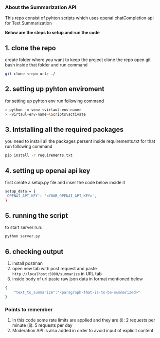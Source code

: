 ### About the Summarization API

This repo consist of pyhton scripts which uses openai chatCompletion api for Text Summarization

**Below are the steps to setup and run the code**

## 1. clone the repo

create folder where you want to keep the project
clone the repo
open git bash inside that folder and run command

```bash
git clone <repo-url> ./
```

## 2. setting up pyhton enviroment

for setting up pyhton env run following command

```bash
> python -m venv <virtaul-env-name>
> <virtaul-env-name>\Scripts\activate
```

## 3. Intstalling all the required packages

you need to install all the packages persent inside requirements.txt for that run following command

```bash
pip install -r requirements.txt
```

## 4. setting up openai api key

first create a setup.py file and inser the code below inside it

```bash
setup_data = {
'OPENAI_API_KEY': '<YOUR_OPENAI_API_KEY>',
}
```

## 5. running the script

to start server run:

```bash
python server.py
```

## 6. checking output

1. install postman
2. open new tab with post request and paste `http://localhost:5000/summarize` in URL tab
3. inside body of url paste raw json data in format mentioned below

```bash
{
    "text_to_summarize":"<paragraph-that-is-to-be-summarized>"
}
```

### Points to remember

1. In this code some rate limits are applied and they are
   (i): 2 requests per minute
   (ii): 5 requests per day
2. Moderation API is also added in order to avoid input of explicit content
